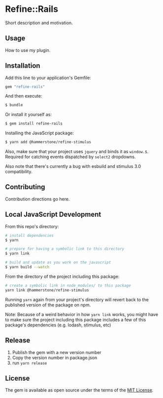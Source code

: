 # Refine::Rails
Short description and motivation.

## Usage
How to use my plugin.

## Installation
Add this line to your application's Gemfile:

```ruby
gem "refine-rails"
```

And then execute:
```bash
$ bundle
```

Or install it yourself as:
```bash
$ gem install refine-rails
```

Installing the JavaScript package:

```bash
$ yarn add @hammerstone/refine-stimulus
```

Also, make sure that your project uses `jquery` and binds it as `window.$`. Required for catching events dispatched by `select2` dropdowns.

Also note that there's currently a bug with esbuild and stimulus 3.0 compatibility.

## Contributing
Contribution directions go here.

## Local JavaScript Development

From this repo's directory:

```bash
# install dependencies
$ yarn

# prepare for having a symbolic link to this directory
$ yarn link 

# build and update as you work on the javascript
$ yarn build --watch
```

From the directory of the project including this package:

```bash
# create a symbolic link in node_modules/ to this package
yarn link @hammerstone/refine-stimulus
```

Running `yarn` again from your project's directory will revert back to the published version of the package on npm.

Note: Because of a weird behavior in how `yarn link` works, you might have to make sure the project including this package includes a few of this package's dependencies (e.g. lodash, stimulus, etc)

## Release

1. Publish the gem with a new version number
2. Copy the version number in package.json
3. run `yarn release`

## License
The gem is available as open source under the terms of the [MIT License](https://opensource.org/licenses/MIT).
